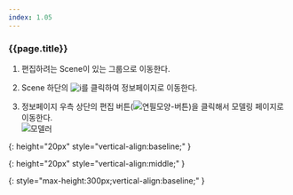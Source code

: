 ```yaml
---
index: 1.05
---
```

### {{page.title}}

1. 편집하려는 Scene이 있는 그룹으로 이동한다.

1. Scene 하단의 ![i][info]를 클릭하여 정보페이지로 이동한다.

1. 정보페이지 우측 상단의 편집 버튼(![연필모양-버튼][modify])을 클릭해서 모델링 페이지로 이동한다.  
![모델러][modeler]


[info]: {{site.baseurl}}/assets/info.png
{: height="20px" style="vertical-align:baseline;" }

[modify]: {{site.baseurl}}/assets/tutorials/scene-modify-01.png
{: height="20px" style="vertical-align:middle;" }

[modeler]: {{site.baseurl}}/assets/tutorials/scene-modify-02.png
{: style="max-height:300px;vertical-align:baseline;" }
